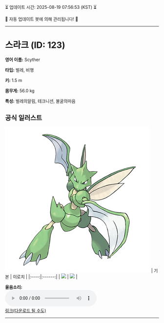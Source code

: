
⏳ 업데이트 시간: 2025-08-19 07:56:53 (KST) ⏳

🤖 자동 업데이트 봇에 의해 관리됩니다! 🤖

---

# 스라크 (ID: 123)
**영어 이름:** Scyther

**타입:** 벌레, 비행

**키:** 1.5 m

**몸무게:** 56.0 kg

**특성:** 벌레의알림, 테크니션, 불굴의마음

## 공식 일러스트
![](https://raw.githubusercontent.com/PokeAPI/sprites/master/sprites/pokemon/other/official-artwork/123.png)
| 기본 | 이로치 |
|:----:|:------:|
| <img src="http://play.pokemonshowdown.com/sprites/ani/scyther.gif" width="200"> | <img src="http://play.pokemonshowdown.com/sprites/ani-shiny/scyther.gif" width="200"> |

**울음소리:**<br><audio controls src="https://raw.githubusercontent.com/PokeAPI/cries/main/cries/pokemon/latest/123.ogg"></audio><br> [링크(다운로드 될 수도)](https://raw.githubusercontent.com/PokeAPI/cries/main/cries/pokemon/latest/123.ogg)


---
